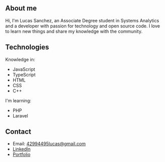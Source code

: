 ## About me
Hi, I'm Lucas Sanchez, an Associate Degree student in Systems Analytics and a developer with passion for technology and open source code. I love to learn new things and share my knowledge with the community.

## Technologies

Knowledge in:
- JavaScript
- TypeScript
- HTML
- CSS
- C++

I'm learning:
- PHP
- Laravel

## Contact
- Email: 42994495lucas@gmail.com
- [LinkedIn](https://www.linkedin.com/in/lucaswsanchez/)
- [Portfolio](https://sanchezlucas-portfolio.netlify.app/)
